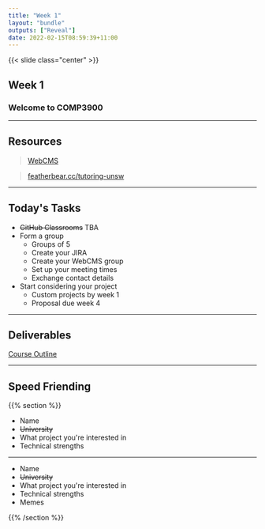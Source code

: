 ```yaml
---
title: "Week 1"
layout: "bundle"
outputs: ["Reveal"]
date: 2022-02-15T08:59:39+11:00
---
```


{{< slide class="center" >}}

## Week 1

### Welcome to COMP3900

---

## Resources

> [WebCMS](https://webcms3.cse.unsw.edu.au/COMP9900/22T1/)

> [featherbear.cc/tutoring-unsw](https://featherbear.cc/tutoring-unsw)

---

## Today's Tasks

* <s>GitHub Classrooms</s> TBA
* Form a group
  * Groups of 5
  * Create your JIRA
  * Create your WebCMS group
  * Set up your meeting times
  * Exchange contact details
* Start considering your project
    * Custom projects by week 1
    * Proposal due week 4

---

## Deliverables
    
[Course Outline](https://webcms3.cse.unsw.edu.au/COMP9900/22T1/)

---

## Speed Friending

{{% section %}}

* Name
* <s>University</s>
* What project you're interested in
* Technical strengths

---

* Name
* <s>University</s>
* What project you're interested in
* Technical strengths
* Memes

{{% /section %}}